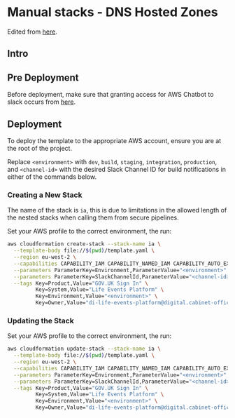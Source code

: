 # Manual stacks - DNS Hosted Zones

Edited
from [here](https://github.com/alphagov/di-accounts-infra/blob/9ddff8f2f9683a518a6a844c3918bfa67cae53e1/platform-dns/README.md).

## Intro

## Pre Deployment

Before deployment, make sure that granting access for AWS Chatbot to slack occurs
from [here](https://govukverify.atlassian.net/wiki/spaces/PLAT/pages/3377168419/Slack+build+notifications+-+via+AWS+Chatbot).

## Deployment

To deploy the template to the appropriate AWS account, ensure you are at the root of the project.

Replace `<environment>` with `dev`, `build`, `staging`, `integration`, `production`, and `<channel-id>` with the desired
Slack Channel ID for build notifications in either of the commands below.

### Creating a New Stack

The name of the stack is `ia`, this is due to limitations in the allowed length of the nested stacks when calling them
from secure pipelines.

Set your AWS profile to the correct environment, the run:

```bash
aws cloudformation create-stack --stack-name ia \
  --template-body file://$(pwd)/template.yaml \
  --region eu-west-2 \
  --capabilities CAPABILITY_IAM CAPABILITY_NAMED_IAM CAPABILITY_AUTO_EXPAND \
  --parameters ParameterKey=Environment,ParameterValue="<environment>" \
  --parameters ParameterKey=SlackChannelId,ParameterValue="<channel-id>" \
  --tags Key=Product,Value="GOV.UK Sign In" \
         Key=System,Value="Life Events Platform" \
         Key=Environment,Value="<environment>" \
         Key=Owner,Value="di-life-events-platform@digital.cabinet-office.gov.uk"
```

### Updating the Stack

Set your AWS profile to the correct environment, the run:

```bash
aws cloudformation update-stack --stack-name ia \
  --template-body file://$(pwd)/template.yaml \
  --region eu-west-2 \
  --capabilities CAPABILITY_IAM CAPABILITY_NAMED_IAM CAPABILITY_AUTO_EXPAND \
  --parameters ParameterKey=Environment,ParameterValue="<environment>" \
  --parameters ParameterKey=SlackChannelId,ParameterValue="<channel-id>" \
  --tags Key=Product,Value="GOV.UK Sign In" \
         Key=System,Value="Life Events Platform" \
         Key=Environment,Value="<environment>" \
         Key=Owner,Value="di-life-events-platform@digital.cabinet-office.gov.uk"
```
